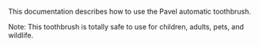 This documentation describes how to use the Pavel automatic toothbrush.

Note: This toothbrush is totally safe to use for children, adults, pets, and wildlife.
